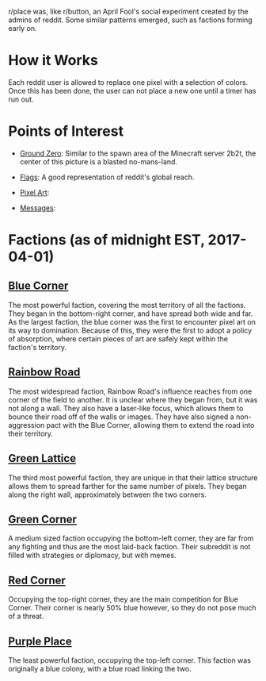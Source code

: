 r/place was, like r/button, an April Fool's social experiment created by the admins of reddit. Some similar patterns emerged, such as factions forming early on.

# How it Works
Each reddit user is allowed to replace one pixel with a selection of colors. Once this has been done, the user can not place a new one until a timer has run out.

# Points of Interest
* [Ground Zero](): Similar to the spawn area of the Minecraft server 2b2t, the center of this picture is a blasted no-mans-land. 

* [Flags](): A good representation of reddit's global reach.

* [Pixel Art]():

* [Messages]():

# Factions (as of midnight EST, 2017-04-01)
## [Blue Corner](https://www.reddit.com/r/BlueCorner/)
The most powerful faction, covering the most territory of all the factions. They began in the bottom-right corner, and have spread both wide and far. As the largest faction, the blue corner was the first to encounter pixel art on its way to domination. Because of this, they were the first to adopt a policy of absorption, where certain pieces of art are safely kept within the faction's territory.

## [Rainbow Road](https://www.reddit.com/r/ainbowroad/)
The most widespread faction, Rainbow Road's influence reaches from one corner of the field to another. It is unclear where they began from, but it was not along a wall. They also have a laser-like focus, which allows them to bounce their road off of the walls or images. They have also signed a non-aggression pact with the Blue Corner, allowing them to extend the road into their territory.

## [Green Lattice](https://www.reddit.com/r/GreenLattice/)
The third most powerful faction, they are unique in that their lattice structure allows them to spread farther for the same number of pixels. They began along the right wall, approximately between the two corners.

## [Green Corner](https://www.reddit.com/r/GreenCorner/)
A medium sized faction occupying the bottom-left corner, they are far from any fighting and thus are the most laid-back faction. Their subreddit is not filled with strategies or diplomacy, but with memes.

## [Red Corner](https://www.reddit.com/r/RedCorner/)
Occupying the top-right corner, they are the main competition for Blue Corner. Their corner is nearly 50% blue however, so they do not pose much of a threat.

## [Purple Place](https://www.reddit.com/r/PurplePlace/)
The least powerful faction, occupying the top-left corner. This faction was originally a blue colony, with a blue road linking the two.